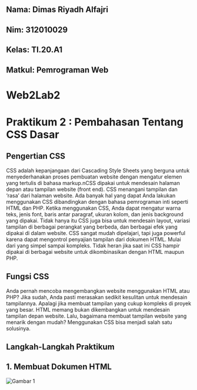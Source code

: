 ## Nama: Dimas Riyadh Alfajri
## Nim: 312010029
## Kelas: TI.20.A1
## Matkul: Pemrograman Web

# Web2Lab2
# Praktikum 2 : Pembahasan Tentang CSS Dasar

## Pengertian CSS
CSS adalah kepanjangaan dari Cascading Style Sheets yang berguna untuk menyederhanakan proses pembuatan website dengan mengatur elemen yang tertulis di bahasa markup.nCSS dipakai untuk mendesain halaman depan atau tampilan website (front end). CSS menangani tampilan dan ‘rasa’ dari halaman website. Ada banyak hal yang dapat Anda lakukan menggunakan CSS dibandingkan dengan bahasa pemrograman inti seperti HTML dan PHP. Ketika menggunakan CSS, Anda dapat mengatur warna teks, jenis font, baris antar paragraf, ukuran kolom, dan jenis background yang dipakai. Tidak hanya itu CSS juga bisa untuk mendesain layout, variasi tampilan di berbagai perangkat yang berbeda, dan berbagai efek yang dipakai di dalam website. CSS sangat mudah dipelajari, tapi juga powerful karena dapat mengontrol penyajian tampilan dari dokumen HTML. Mulai dari yang simpel sampai kompleks. Tidak heran jika saat ini CSS hampir dipakai di berbagai website untuk dikombinasikan dengan HTML maupun PHP.

## Fungsi CSS
Anda pernah mencoba mengembangkan website menggunakan HTML atau PHP? Jika sudah, Anda pasti merasakan sedikit kesulitan untuk mendesain tampilannya. Apalagi jika membuat tampilan yang cukup kompleks di proyek yang besar. HTML memang bukan dikembangkan untuk mendesain tampilan depan website. Lalu, bagaimana membuat tampilan website yang menarik dengan mudah? Menggunakan CSS bisa menjadi salah satu solusinya.

## Langkah-Langkah Praktikum
## 1. Membuat Dokumen HTML

![Gambar 1](Web2Lab2\screenshot/hasil1.PNG)



